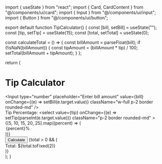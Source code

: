 import { useState } from "react";
import { Card, CardContent } from "@/components/ui/card";
import { Input } from "@/components/ui/input";
import { Button } from "@/components/ui/button";

export default function TipCalculator() {
  const [bill, setBill] = useState("");
  const [tip, setTip] = useState(15);
  const [total, setTotal] = useState(0);

  const calculateTotal = () => {
    const billAmount = parseFloat(bill);
    if (!isNaN(billAmount)) {
      const tipAmount = (billAmount * tip) / 100;
      setTotal(billAmount + tipAmount);
    }
  };

  return (
    <div className="flex items-center justify-center min-h-screen bg-gray-100">
      <Card className="p-6 w-96 shadow-lg bg-white rounded-2xl">
        <CardContent className="space-y-4">
          <h1 className="text-xl font-bold text-center">Tip Calculator</h1>
          <Input
            type="number"
            placeholder="Enter bill amount"
            value={bill}
            onChange={(e) => setBill(e.target.value)}
            className="w-full p-2 border rounded-md"
          />
          <div className="flex justify-between items-center">
            <label className="text-sm">Tip Percentage:</label>
            <select
              value={tip}
              onChange={(e) => setTip(parseInt(e.target.value))}
              className="p-2 border rounded-md"
            >
              {[5, 10, 15, 20, 25].map((percent) => (
                <option key={percent} value={percent}>{percent}%</option>
              ))}
            </select>
          </div>
          <Button className="w-full bg-blue-500 text-white p-2 rounded-md" onClick={calculateTotal}>
            Calculate
          </Button>
          {total > 0 && (
            <div className="text-center text-lg font-semibold">
              Total: ${total.toFixed(2)}
            </div>
          )}
        </CardContent>
      </Card>
    </div>
  );
}
